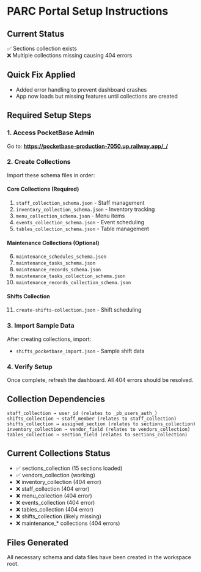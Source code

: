 # PARC Portal Setup Instructions

## Current Status
✅ Sections collection exists  
❌ Multiple collections missing causing 404 errors

## Quick Fix Applied
- Added error handling to prevent dashboard crashes
- App now loads but missing features until collections are created

## Required Setup Steps

### 1. Access PocketBase Admin
Go to: **https://pocketbase-production-7050.up.railway.app/_/**

### 2. Create Collections
Import these schema files in order:

#### Core Collections (Required)
1. `staff_collection_schema.json` - Staff management
2. `inventory_collection_schema.json` - Inventory tracking  
3. `menu_collection_schema.json` - Menu items
4. `events_collection_schema.json` - Event scheduling
5. `tables_collection_schema.json` - Table management

#### Maintenance Collections (Optional)
6. `maintenance_schedules_schema.json`
7. `maintenance_tasks_schema.json` 
8. `maintenance_records_schema.json`
9. `maintenance_tasks_collection_schema.json`
10. `maintenance_records_collection_schema.json`

#### Shifts Collection
11. `create-shifts-collection.json` - Shift scheduling

### 3. Import Sample Data
After creating collections, import:
- `shifts_pocketbase_import.json` - Sample shift data

### 4. Verify Setup
Once complete, refresh the dashboard. All 404 errors should be resolved.

## Collection Dependencies
```
staff_collection → user_id (relates to _pb_users_auth_)
shifts_collection → staff_member (relates to staff_collection)
shifts_collection → assigned_section (relates to sections_collection)
inventory_collection → vendor_field (relates to vendors_collection)
tables_collection → section_field (relates to sections_collection)
```

## Current Collections Status
- ✅ sections_collection (15 sections loaded)
- ✅ vendors_collection (working)
- ❌ inventory_collection (404 error)
- ❌ staff_collection (404 error) 
- ❌ menu_collection (404 error)
- ❌ events_collection (404 error)
- ❌ tables_collection (404 error)
- ❌ shifts_collection (likely missing)
- ❌ maintenance_* collections (404 errors)

## Files Generated
All necessary schema and data files have been created in the workspace root.

